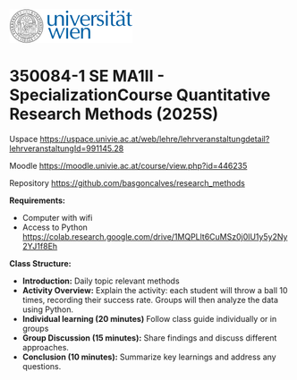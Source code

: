 ![alt text](image.png)
# 350084-1 SE MA1II - SpecializationCourse Quantitative Research Methods (2025S) 

Uspace
https://uspace.univie.ac.at/web/lehre/lehrveranstaltungdetail?lehrveranstaltungId=991145.28

Moodle
https://moodle.univie.ac.at/course/view.php?id=446235

Repository
https://github.com/basgoncalves/research_methods

**Requirements:**

* Computer with wifi
* Access to Python 
https://colab.research.google.com/drive/1MQPLlt6CuMSz0j0lU1y5y2Ny2YJ1f8Eh



**Class Structure:**

* **Introduction:** Daily topic relevant methods
* **Activity Overview:** Explain the activity: each student will throw a ball 10 times, recording their success rate. Groups will then analyze the data using Python.
* **Individual learning (20 minutes)** Follow class guide individually or in groups
* **Group Discussion (15 minutes):** Share findings and discuss different approaches.
* **Conclusion (10 minutes):** Summarize key learnings and address any questions.


